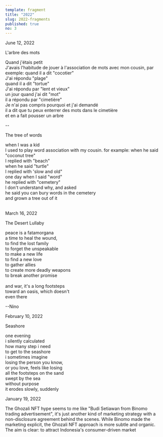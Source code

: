 ```yaml
---
template: fragment
title: "2022"
slug: 2022-fragments
published: true
no: 3
---
```


<div class="fragment__item">
June 12, 2022
<p>

<p class="fragment__item__title">L'arbre des mots</p>

Quand j'étais petit  
J'avais l'habitude de jouer à l'association de mots
avec mon cousin, par exemple:
quand il a dit "cocotier"  
J'ai répondu "plage"  
quand il a dit "tortue"  
J'ai répondu par "lent et vieux"  
un jour quand j'ai dit "mot"  
il a répondu par "cimetière"  
Je n'ai pas compris pourquoi et j'ai demandé  
il a dit que tu peux enterrer des mots dans le cimetière  
et en a fait pousser un arbre

--

<p class="fragment__item__title">The tree of words</p>

when I was a kid  
I used to play word association
with my cousin. for example:
when he said "coconut tree"  
I replied with "beach"  
when he said "turtle"  
I replied with 'slow and old"  
one day when I said "word"  
he replied with "cemetery"  
I don't understand why, and asked  
he said you can bury words in the cemetery  
and grown a tree out of it

</p>
<br />
</div>

<div class="fragment__item">
March 16, 2022
<p>

<p class="fragment__item__title">The Desert Lullaby</p>

peace is a fatamorgana  
a time to heal the wound,  
to find the lost family  
to forget the unspeakable  
to make a new life  
to find a new love  
to gather allies  
to create more deadly weapons  
to break another promise
<br />  
and war, it's a long footsteps  
toward an oasis, which doesn't  
even there

--Nino

</p>
</div>

<div class="fragment__item">
February 10, 2022
<p>

<p class="fragment__item__title">Seashore</p>

one evening  
i silently calculated  
how many step i need  
to get to the seashore  
i sometimes imagine  
losing the person you know,  
or you love,
feels like losing  
all the footsteps on the sand  
swept by the sea  
without purpose  
it erodes slowly, suddenly

</p>
</div>

<div class="fragment__item">
January 19, 2022
<p>
The Ghozali NFT hype seems to me like "Budi Setiawan from Binomo trading advertisement", it's just another kind of marketing strategy with a non-disclosure agreement behind the scenes. While Binomo made the marketing explicit, the Ghozali NFT approach is more subtle and organic. The aim is clear: to attract Indonesia's consumer-driven market
</p>
</div>
